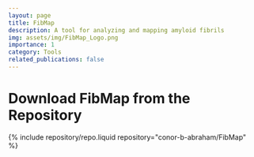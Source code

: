 ```yaml
---
layout: page
title: FibMap
description: A tool for analyzing and mapping amyloid fibrils
img: assets/img/FibMap_Logo.png
importance: 1
category: Tools
related_publications: false
---
```


# Download FibMap from the Repository

<div class="repositories d-flex flex-wrap flex-md-row flex-column justify-content-between align-items-center">
    {% include repository/repo.liquid repository="conor-b-abraham/FibMap" %}
</div>
